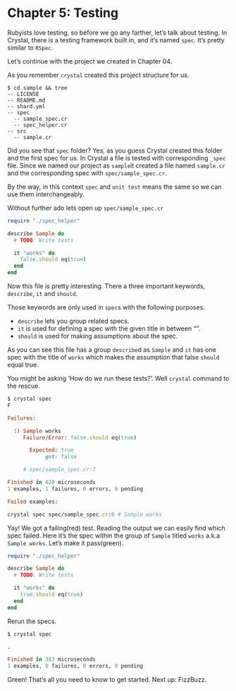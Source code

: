 # Chapter 5: Testing

Rubyists love testing, so before we go any farther, let’s talk about testing. In Crystal, there is a testing framework built in, and it’s named `spec`. It’s pretty similar to `RSpec`.

Let’s continue with the project we created in Chapter 04.

As you remember `crystal` created this project structure for us.

```text
$ cd sample && tree
-- LICENSE
-- README.md
-- shard.yml
-- spec
  -- sample_spec.cr
  -- spec_helper.cr
-- src
  -- sample.cr
```

Did you see that `spec` folder? Yes, as you guess Crystal created this folder and the first spec for us. In Crystal a file is tested with corresponding `_spec` file. Since we named our project as `sample`it created a file named `sample.cr` and the corresponding spec with `spec/sample_spec.cr`.

By the way, in this context `spec` and `unit test` means the same so we can use them interchangeably.

Without further ado lets open up `spec/sample_spec.cr`

```ruby
require "./spec_helper"

describe Sample do
  # TODO: Write tests

  it "works" do
    false.should eq(true)
  end
end
```

Now this file is pretty interesting. There a three important keywords, `describe`, `it` and `should`.

Those keywords are only used in `spec`s with the following purposes.

* `describe` lets you group related specs.
* `it` is used for defining a spec with the given title in between “”.
* `should` is used for making assumptions about the spec.

As you can see this file has a group `describe`d as `Sample` and `it` has one spec with the title of `works` which makes the assumption that false `should` equal true.

You might be asking ‘How do we run these tests?’. Well `crystal` command to the rescue.

```ruby
$ crystal spec
F

Failures:

  1) Sample works
     Failure/Error: false.should eq(true)

       Expected: true
            got: false

     # spec/sample_spec.cr:7

Finished in 420 microseconds
1 examples, 1 failures, 0 errors, 0 pending

Failed examples:

crystal spec spec/sample_spec.cr:6 # Sample works
```

Yay! We got a failing\(red\) test. Reading the output we can easily find which spec failed. Here it’s the spec within the group of `Sample` titled `works` a.k.a `Sample works`. Let’s make it pass\(green\).

```ruby
require "./spec_helper"

describe Sample do
  # TODO: Write tests

  it "works" do
    true.should eq(true)
  end
end
```

Rerun the specs.

```ruby
$ crystal spec

.

Finished in 383 microseconds
1 examples, 0 failures, 0 errors, 0 pending
```

Green! That’s all you need to know to get started. Next up: FizzBuzz.

